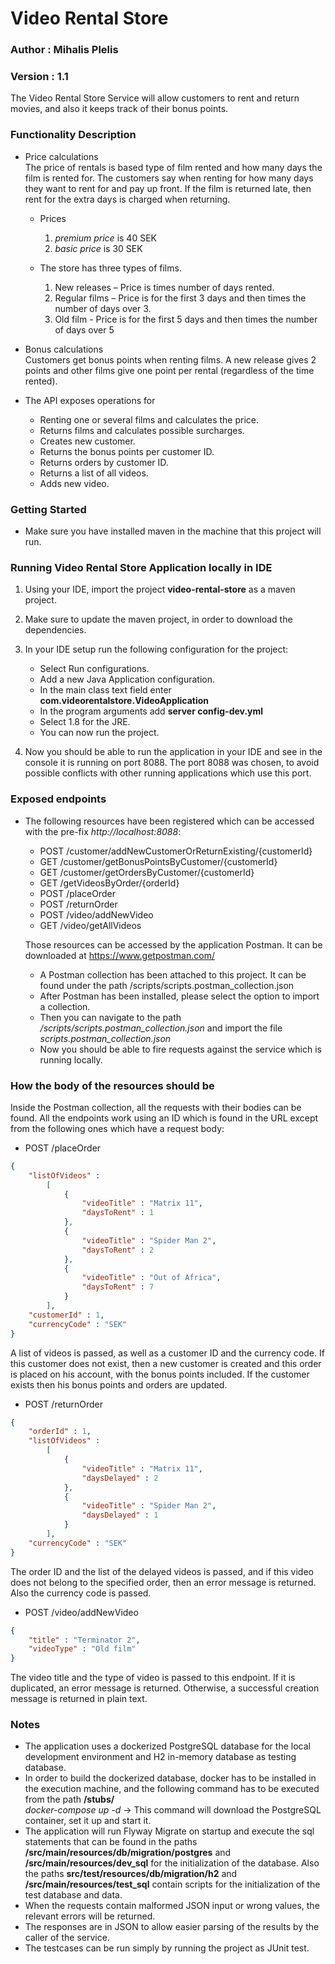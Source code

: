 # Video Rental Store
### Author : Mihalis Plelis
### Version : 1.1

The Video Rental Store Service will allow customers to rent and return movies, and also it keeps
track of their bonus points.

### Functionality Description

* Price calculations  
	The price of rentals is based type of film rented and how many days the film is rented
	for. The customers say when renting for how many days they want to rent for and pay up
	front. If the film is returned late, then rent for the extra days is charged when returning.
	
	- 	Prices
		1. *premium price* is 40 SEK  
		2. *basic price* is 30 SEK  
	
	- The store has three types of films.
		1. New releases – Price is <premium price> times number of days rented.  
		2. Regular films – Price is <basic price> for the first 3 days and then <basic price>
		times the number of days over 3.  
		3. Old film - Price is <basic price> for the first 5 days and then <basic price> times
		the number of days over 5  
		
* Bonus calculations  
	Customers get bonus points when renting films. A new release gives 2 points and other
	films give one point per rental (regardless of the time rented).  

* The API exposes operations for
	- Renting one or several films and calculates the price.  
	- Returns films and calculates possible surcharges.  
	- Creates new customer.  
	- Returns the bonus points per customer ID.  
	- Returns orders by customer ID.  
	- Returns a list of all videos.  
	- Adds new video.  

### Getting Started
* Make sure you have installed maven in the machine that this project will run.

### Running Video Rental Store Application locally in IDE

1. Using your IDE, import the project **video-rental-store** as a maven project.

2. Make sure to update the maven project, in order to download the dependencies.

3. In your IDE setup run the following configuration for the project:

	* Select Run configurations.  
	* Add a new Java Application configuration.  
	* In the main class text field enter **com.videorentalstore.VideoApplication**  
	* In the program arguments add **server config-dev.yml**  
	* Select 1.8 for the JRE.  
	* You can now run the project.  

4.  Now you should be able to run the application in your IDE and see in the console it is running on port 8088.
	The port 8088 was chosen, to avoid possible conflicts with other running applications which use this port.

### Exposed endpoints

*	The following resources have been registered which can be accessed with the pre-fix *http://localhost:8088*:

	- POST    /customer/addNewCustomerOrReturnExisting/{customerId}  
	- GET     /customer/getBonusPointsByCustomer/{customerId}  
	- GET     /customer/getOrdersByCustomer/{customerId}  
	- GET     /getVideosByOrder/{orderId}  
	- POST    /placeOrder  
	- POST    /returnOrder  
	- POST    /video/addNewVideo  
	- GET     /video/getAllVideos  
    
    Those resources can be accessed by the application Postman. It can be downloaded at https://www.getpostman.com/
    - A Postman collection has been attached to this project. It can be found under the path /scripts/scripts.postman_collection.json
    - After Postman has been installed, please select the option to import a collection.
    - Then you can navigate to the path */scripts/scripts.postman_collection.json* and import the file *scripts.postman_collection.json*
    - Now you should be able to fire requests against the service which is running locally.

### How the body of the resources should be

Inside the Postman collection, all the requests with their bodies can be found.
All the endpoints work using an ID which is found in the URL except from the following ones which have a request body:

* POST    /placeOrder
```json
{
	"listOfVideos" : 
		[ 
			{
				"videoTitle" : "Matrix 11",
				"daysToRent" : 1
			},
			{
				"videoTitle" : "Spider Man 2",
				"daysToRent" : 2
			},
			{
				"videoTitle" : "Out of Africa",
				"daysToRent" : 7
			}
		],
	"customerId" : 1,
	"currencyCode" : "SEK"
}
```
A list of videos is passed, as well as a customer ID and the currency code. If this customer does not exist, then a new 	customer is created and this order is placed on his account, with the bonus points included. If the customer exists then his 	bonus points and orders are updated.


* POST    /returnOrder
```json
{
	"orderId" : 1,
	"listOfVideos" : 
		[ 
			{
				"videoTitle" : "Matrix 11",
				"daysDelayed" : 2
			}, 
			{
				"videoTitle" : "Spider Man 2",
				"daysDelayed" : 1
			}
		],
	"currencyCode" : "SEK"
}
```
The order ID and the list of the delayed videos is passed, and if this video does not belong to the specified order, then an error message is returned. Also the currency code is passed.


* POST    /video/addNewVideo
```json
{
	"title" : "Terminator 2",
	"videoType" : "Old film"
}
```
The video title and the type of video is passed to this endpoint. If it is duplicated, an error message is returned.
Otherwise, a successful creation message is returned in plain text.


### Notes

- 	The application uses a dockerized PostgreSQL database for the local development environment and H2 in-memory
	database as testing database.
- 	In order to build the dockerized database, docker has to be installed in the execution machine, and the following 
	command	has to be executed from the path **/stubs/**  
	*docker-compose up -d* -> This command will download the PostgreSQL container, set it up and start it.
-	The application will run Flyway Migrate on startup and execute the sql statements that can be found in the paths 
	**/src/main/resources/db/migration/postgres** and **/src/main/resources/dev_sql** for the initialization of the database.
	Also the paths **src/test/resources/db/migration/h2** and  **/src/main/resources/test_sql** contain scripts for the 	initialization of the test database and data.
- 	When the requests contain malformed JSON input or wrong values, the relevant errors will be returned.
- 	The responses are in JSON to allow easier parsing of the results by the caller of the service.
- 	The testcases can be run simply by running the project as JUnit test.